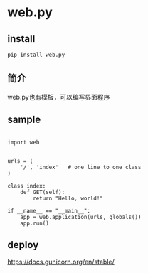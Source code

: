 # web.py
## install 
```
pip install web.py
```

## 简介
web.py也有模板，可以编写界面程序

## sample
```

import web


urls = (
    '/', 'index'   # one line to one class
)

class index:
    def GET(self):
        return "Hello, world!"

if __name__ == "__main__":
    app = web.application(urls, globals())
    app.run()
```

## deploy

https://docs.gunicorn.org/en/stable/